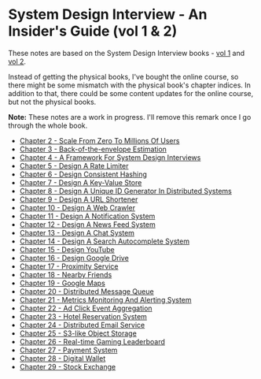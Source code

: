 # System Design Interview - An Insider's Guide (vol 1 & 2)
These notes are based on the System Design Interview books - [vol 1](https://www.goodreads.com/book/show/54109255-system-design-interview-an-insider-s-guide) and [vol 2](https://www.goodreads.com/book/show/60631342-system-design-interview-an-insider-s-guide).

Instead of getting the physical books, I've bought the online course, so there might be some mismatch with the physical book's chapter indices. In addition to that, there could be some content updates for the online course, but not the physical books.

**Note:** These notes are a work in progress. I'll remove this remark once I go through the whole book.

 * [Chapter 2 - Scale From Zero To Millions Of Users](/system-design-interview/chapter02/)
 * [Chapter 3 - Back-of-the-envelope Estimation](/system-design-interview/chapter03/)
 * [Chapter 4 - A Framework For System Design Interviews](/system-design-interview/chapter04/)
 * [Chapter 5 - Design A Rate Limiter](/system-design-interview/chapter05/)
 * [Chapter 6 - Design Consistent Hashing](/system-design-interview/chapter06/)
 * [Chapter 7 - Design A Key-Value Store](/system-design-interview/chapter07/)
 * [Chapter 8 - Design A Unique ID Generator In Distributed Systems](/system-design-interview/chapter08/)
 * [Chapter 9 - Design A URL Shortener](/system-design-interview/chapter09/)
 * [Chapter 10 - Design A Web Crawler](/system-design-interview/chapter10/)
 * [Chapter 11 - Design A Notification System](/system-design-interview/chapter11/)
 * [Chapter 12 - Design A News Feed System](/system-design-interview/chapter12/)
 * [Chapter 13 - Design A Chat System](/system-design-interview/chapter13/)
 * [Chapter 14 - Design A Search Autocomplete System](/system-design-interview/chapter14/)
 * [Chapter 15 - Design YouTube](/system-design-interview/chapter15/)
 * [Chapter 16 - Design Google Drive](/system-design-interview/chapter16/)
 * [Chapter 17 - Proximity Service](/system-design-interview/chapter17/)
 * [Chapter 18 - Nearby Friends](/system-design-interview/chapter18/)
 * [Chapter 19 - Google Maps](/system-design-interview/chapter19/)
 * [Chapter 20 - Distributed Message Queue](/system-design-interview/chapter20/)
 * [Chapter 21 - Metrics Monitoring And Alerting System](/system-design-interview/chapter21/)
 * [Chapter 22 - Ad Click Event Aggregation](/system-design-interview/chapter22/)
 * [Chapter 23 - Hotel Reservation System](/system-design-interview/chapter23/)
 * [Chapter 24 - Distributed Email Service](/system-design-interview/chapter24/)
 * [Chapter 25 - S3-like Object Storage](/system-design-interview/chapter25/)
 * [Chapter 26 - Real-time Gaming Leaderboard](/system-design-interview/chapter26/)
 * [Chapter 27 - Payment System](/system-design-interview/chapter27/)
 * [Chapter 28 - Digital Wallet](/system-design-interview/chapter28/)
 * [Chapter 29 - Stock Exchange](/system-design-interview/chapter29/)
